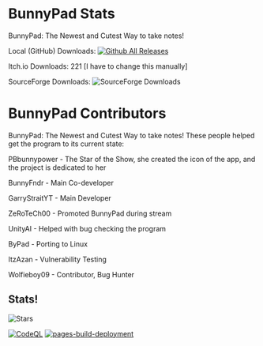 # BunnyPad Stats
BunnyPad: The Newest and Cutest Way to take notes!

Local (GitHub) Downloads: [![Github All Releases](https://img.shields.io/github/downloads/GSYT-Productions/BunnyPad-SRC/total.svg)]()

Itch.io Downloads: 221 [I have to change this manually]

SourceForge Downloads: ![SourceForge Downloads](https://img.shields.io/sourceforge/dt/bunnypad)
# BunnyPad Contributors
BunnyPad: The Newest and Cutest Way to take notes!
These people helped get the program to its current state:

PBbunnypower - The Star of the Show, she created the icon of the app, and the project is dedicated to her

BunnyFndr - Main Co-developer

GarryStraitYT - Main Developer

ZeRoTeCh00 - Promoted BunnyPad during stream

UnityAI - Helped with bug checking the program

ByPad - Porting to Linux

ItzAzan - Vulnerability Testing

Wolfieboy09 - Contributor, Bug Hunter

## Stats!
![Stars](https://api.star-history.com/svg?repos=GSYT-Productions/BunnyPad-SRC&type=Date)

[![CodeQL](https://github.com/GSYT-Productions/BunnyPad-SRC/actions/workflows/github-code-scanning/codeql/badge.svg)](https://github.com/GSYT-Productions/BunnyPad-SRC/actions/workflows/github-code-scanning/codeql)
[![pages-build-deployment](https://github.com/GSYT-Productions/BunnyPad-SRC/actions/workflows/pages/pages-build-deployment/badge.svg)](https://github.com/GSYT-Productions/BunnyPad-SRC/actions/workflows/pages/pages-build-deployment)
